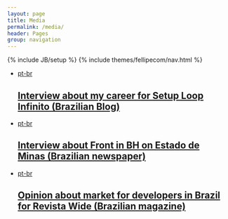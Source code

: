 ```yaml
---
layout: page
title: Media
permalink: /media/
header: Pages
group: navigation
---
```

{% include JB/setup %}
{% include themes/fellipecom/nav.html %}

<ul class="list talks">
    <li class="list-item talk">
        <a href="http://setup.loopinfinito.com.br/davidson-fellipe/">
            <span class="label lang">pt-br</span>
            <h2 class="talk-title">
               Interview about my career for Setup Loop Infinito (Brazilian Blog)
            </h2>
        </a>
    </li>
     <li class="list-item talk">
        <a href="{{ BASE_URL }}/media/interviews/front-in-bh-no-estado-de-minas/">
            <span class="label lang">pt-br</span>
            <h2 class="talk-title">
               Interview about Front in BH on Estado de Minas (Brazilian newspaper)
            </h2>
        </a>
    </li>
    <li class="list-item talk">
        <a href="{{ BASE_URL }}/media/opinions/revista-wide-91.pdf">
            <span class="label lang">pt-br</span>
            <h2 class="talk-title">
               Opinion about market for developers in Brazil for Revista Wide (Brazilian magazine)
            </h2>
        </a>
    </li>
</ul>

